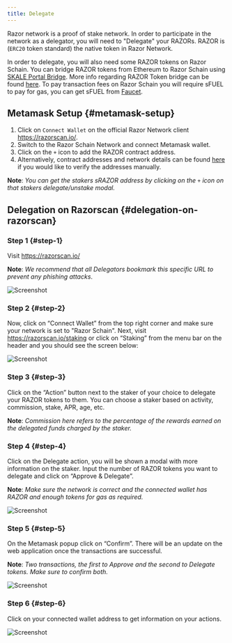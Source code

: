 ```yaml
---
title: Delegate
---
```


Razor network is a proof of stake network. In order to participate in the network as a delegator, you will need to "Delegate" your RAZORs. RAZOR is (`ERC20` token standard) the native token in Razor Network.

In order to delegate, you will also need some RAZOR tokens on Razor Schain. You can bridge RAZOR tokens from Ethereum to Razor Schain using [SKALE Portal Bridge](https://portal.skale.space/bridge?from=mainnet&to=elated-tan-skat&token=razor&type=erc20). More info regarding RAZOR Token bridge can be found [here](docs/token-bridge/europa-defi-hub). To pay transaction fees on Razor Schain you will require sFUEL to pay for gas, you can get sFUEL from [Faucet](https://www.sfuelstation.com/).

<!-- > Warning: Razor network is in alpha state and is deployed on Skale v2 Testnet. Please use Testnet tokens only. -->

## Metamask Setup {#metamask-setup}

1. Click on `Connect Wallet` on the official Razor Network client <https://razorscan.io/>.
2. Switch to the Razor Schain Network and connect Metamask wallet.
3. Click on the `+` icon to add the RAZOR contract address.
4. Alternatively, contract addresses and network details can be found [here](./razor-v2/mainnet.md) if you would like to verify the addresses manually.

**Note**: _You can get the stakers sRAZOR address by clicking on the `+` icon on that stakers delegate/unstake modal._

## Delegation on Razorscan {#delegation-on-razorscan}

### Step 1 {#step-1}

Visit <https://razorscan.io/>

**Note**: _We recommend that all Delegators bookmark this specific URL to prevent any phishing attacks_.

![Screenshot](/img/delegate/Delegation_step1.png)

### Step 2 {#step-2}

Now, click on “Connect Wallet” from the top right corner and make sure your network is set to "Razor Schain". Next, visit https://razorscan.io/staking or click on “Staking” from the menu bar on the header and you should see the screen below:

![Screenshot](/img/delegate/delegation_step2.png)

### Step 3 {#step-3}

Click on the “Action” button next to the staker of your choice to delegate your RAZOR tokens to them. You can choose a staker based on activity, commission, stake, APR, age, etc.

**Note**: _Commission here refers to the percentage of the rewards earned on the delegated funds charged by the staker._

### Step 4 {#step-4}

Click on the Delegate action, you will be shown a modal with more information on the staker. Input the number of RAZOR tokens you want to delegate and click on “Approve & Delegate”.

**Note**: _Make sure the network is correct and the connected wallet has RAZOR and enough tokens for gas as required._

![Screenshot](/img/4.png)

### Step 5 {#step-5}

On the Metamask popup click on “Confirm”. There will be an update on the web application once the transactions are successful.

**Note**: _Two transactions, the first to Approve and the second to Delegate tokens. Make sure to confirm both._

![Screenshot](/img/delegate/metamask-delegate.png)

### Step 6 {#step-6}

Click on your connected wallet address to get information on your actions.

![Screenshot](/img//delegate/delegation_step6.png)
